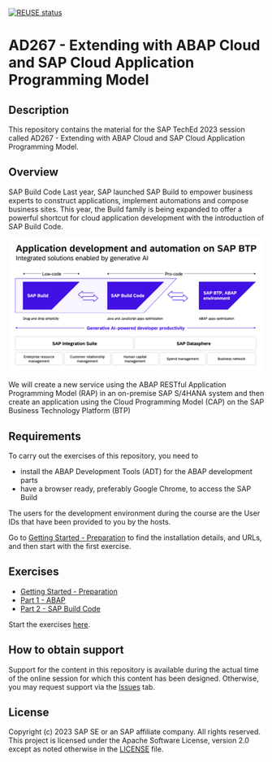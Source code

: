 [![REUSE status](https://api.reuse.software/badge/github.com/SAP-samples/teched2023-AD267)](https://api.reuse.software/info/github.com/SAP-samples/teched2023-AD267)

# AD267 - Extending with ABAP Cloud and SAP Cloud Application Programming Model

## Description

This repository contains the material for the SAP TechEd 2023 session called AD267 - Extending with ABAP Cloud and SAP Cloud Application Programming Model.

## Overview

SAP Build Code
Last year, SAP launched SAP Build to empower business experts to construct applications, implement automations and compose business sites. This year, the Build family is being expanded to offer a powerful shortcut for cloud application development with the introduction of SAP Build Code.

![](images/img-build-code-architecture.png)


We will create a new service using the ABAP RESTful Application Programming Model (RAP) in an on-premise SAP S/4HANA system and then create an application using the Cloud Programming Model (CAP) on the SAP Business Technology Platform (BTP) 

## Requirements

To carry out the exercises of this repository, you need to
- install the ABAP Development Tools (ADT) for the ABAP development parts
- have a browser ready, preferably Google Chrome, to access the SAP Build

The users for the development environment during the course are the User IDs that have been provided to you by the hosts.

Go to [Getting Started - Preparation](exercises/ex0/README.md) to find the installation details, and URLs, and then start with the first exercise.

## Exercises

- [Getting Started - Preparation](exercises/ex0/README.md)
- [Part 1 - ABAP ](exercises/rap/README.md)
- [Part 2 - SAP Build Code](exercises/build/exercises/ex1/README.md)

Start the exercises [here](exercises/rap/exercises/ex1/README.md).

## How to obtain support

Support for the content in this repository is available during the actual time of the online session for which this content has been designed. Otherwise, you may request support via the [Issues](../../issues) tab.

## License
Copyright (c) 2023 SAP SE or an SAP affiliate company. All rights reserved. This project is licensed under the Apache Software License, version 2.0 except as noted otherwise in the [LICENSE](LICENSES/Apache-2.0.txt) file.
